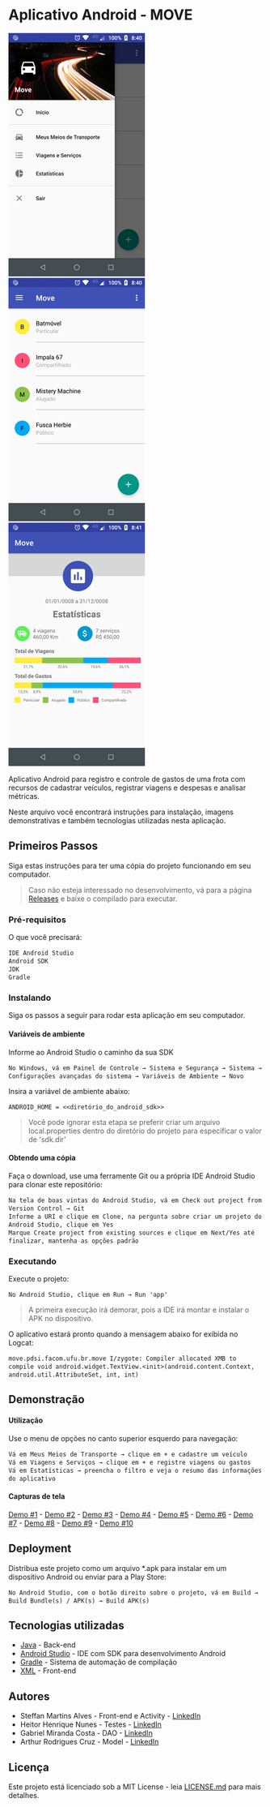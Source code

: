 # Aplicativo Android - MOVE

![](demo/demo_1.png) ![](demo/demo_3.png) ![](demo/demo_10.png)

Aplicativo Android para registro e controle de gastos de uma frota com recursos de cadastrar veículos, registrar viagens e despesas e analisar métricas.

Neste arquivo você encontrará instruções para instalação, imagens demonstrativas e também tecnologias utilizadas nesta aplicação.

## Primeiros Passos

Siga estas instruções para ter uma cópia do projeto funcionando em seu computador.

> Caso não esteja interessado no desenvolvimento, vá para a página [Releases](https://github.com/steffmartin/android/releases) e baixe o compilado para executar.

### Pré-requisitos

O que você precisará:

```
IDE Android Studio
Android SDK
JDK
Gradle
```

### Instalando

Siga os passos a seguir para rodar esta aplicação em seu computador.

#### Variáveis de ambiente

Informe ao Android Studio o caminho da sua SDK

```
No Windows, vá em Painel de Controle → Sistema e Segurança → Sistema → Configurações avançadas do sistema → Variáveis de Ambiente → Novo
```

Insira a variável de ambiente abaixo:

```
ANDROID_HOME = <<diretório_do_android_sdk>>
```

> Você pode ignorar esta etapa se preferir criar um arquivo local.properties dentro do diretório do projeto para especificar o valor de 'sdk.dir'

#### Obtendo uma cópia

Faça o download, use uma ferramente Git ou a própria IDE Android Studio para clonar este repositório:

```
Na tela de boas vintas do Android Studio, vá em Check out project from Version Control → Git
Informe a URI e clique em Clone, na pergunta sobre criar um projeto do Android Studio, clique em Yes
Marque Create project from existing sources e clique em Next/Yes até finalizar, mantenha as opções padrão
```

### Executando

Execute o projeto:

```
No Android Studio, clique em Run → Run 'app'
```

> A primeira execução irá demorar, pois a IDE irá montar e instalar o APK no dispositivo.

O aplicativo estará pronto quando a mensagem abaixo for exibida no Logcat:

```
move.pdsi.facom.ufu.br.move I/zygote: Compiler allocated XMB to compile void android.widget.TextView.<init>(android.content.Context, android.util.AttributeSet, int, int)
```

## Demonstração

#### Utilização

Use o menu de opções no canto superior esquerdo para navegação:

```
Vá em Meus Meios de Transporte → clique em + e cadastre um veículo
Vá em Viagens e Serviços → clique em + e registre viagens ou gastos
Vá em Estatísticas → preencha o filtro e veja o resumo das informações do aplicativo
```

#### Capturas de tela

[Demo #1](demo/demo_1.png) - [Demo #2](demo/demo_2.png) - [Demo #3](demo/demo_3.png) - [Demo #4](demo/demo_4.png) - [Demo #5](demo/demo_5.png) - [Demo #6](demo/demo_6.png) - [Demo #7](demo/demo_7.png) - [Demo #8](demo/demo_8.png) - [Demo #9](demo/demo_9.png) - [Demo #10](demo/demo_10.png)

## Deployment

Distribua este projeto como um arquivo *.apk para instalar em um dispositivo Android ou enviar para a Play Store:

```
No Android Studio, com o botão direito sobre o projeto, vá em Build → Build Bundle(s) / APK(s) → Build APK(s)
```

## Tecnologias utilizadas

* [Java](http://www.java.com) - Back-end
* [Android Studio](https://developer.android.com/studio) - IDE com SDK para desenvolvimento Android
* [Gradle](https://gradle.org/) - Sistema de automação de compilação
* [XML](https://fontawesome.com/) - Front-end

## Autores

* Steffan Martins Alves - Front-end e Activity - [LinkedIn](https://www.linkedin.com/in/steffanmartins/)
* Heitor Henrique Nunes - Testes - [LinkedIn](https://www.linkedin.com/in/heitor-nunes-7b1322176/)
* Gabriel Miranda Costa - DAO - [LinkedIn](https://www.linkedin.com/in/gabriel-miranda-costa-908b22b5/)
* Arthur Rodrigues Cruz - Model - [LinkedIn](https://www.linkedin.com/in/arthur-rodrigues-cruz/)

## Licença

Este projeto está licenciado sob a MIT License - leia [LICENSE.md](LICENSE.md) para mais detalhes.
